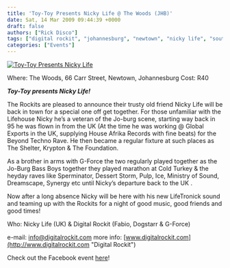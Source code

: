 ```yaml
---
title: 'Toy-Toy Presents Nicky Life @ The Woods (JHB)'
date: Sat, 14 Mar 2009 09:44:39 +0000
draft: false
authors: ["Rick Disco"]
tags: ["digital rockit", "johannesburg", "newtown", "nicky life", "south africa", "the woods", "toy-toy"]
categories: ["Events"]
---
```


[![Toy-Toy Presents Nicky Life](/wp-content/uploads/2009/03/toy-toy-nicky-life.jpg "Toy-Toy Presents Nicky Life")](/wp-content/uploads/2009/03/toy-toy-nicky-life.jpg)

Where: The Woods, 66 Carr Street, Newtown, Johannesburg Cost: R40

_**Toy-Toy presents Nicky Life!**_

The Rockits are pleased to announce their trusty old friend Nicky Life will be back in town for a special one off get together. For those unfamiliar with the Lifehouse Nicky he’s a veteran of the Jo-burg scene, starting way back in 95 he was flown in from the UK (At the time he was working @ Global Exports in the UK, supplying House Afrika Records with fine beats) for the Beyond Techno Rave. He then became a regular fixture at such places as The Shelter, Krypton & The Foundation.

As a brother in arms with G-Force the two regularly played together as the Jo-Burg Bass Boys together they played marathon at Cold Turkey & the heyday raves like Sperminator, Dessert Storm, Pulp, Ice, Ministry of Sound, Dreamscape, Synergy etc until Nicky’s departure back to the UK .

Now after a long absence Nicky will be here with his new LifeTronick sound and teaming up with the Rockits for a night of good music, good friends and good times!

Who: Nicky Life (UK) & Digital Rockit (Fabio, Dogstarr & G-Force)

e-mail: info@digitalrockit.com more info: [www.digitalrockit.com](http://www.digitalrockit.com "Digital Rockit")

Check out the Facebook event [here](http://www.facebook.com/event.php?eid=137351795124 "Facebook Event")!

